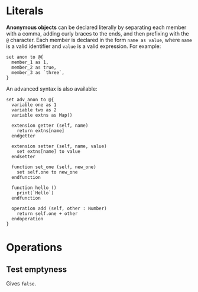 # Literals

**Anonymous objects** can be declared literally by separating each member with a comma, adding curly braces to the ends, and then prefixing with the `@` character. Each member is declared in the form `name as value`, where `name` is a valid identifier and `value` is a valid expression. For example:

```nanoscript
set anon to @{
  member_1 as 1,
  member_2 as true,
  member_3 as `three`,
}
```

An advanced syntax is also available:

```nanoscript
set adv_anon to @{
  variable one as 1
  variable two as 2
  variable extns as Map()

  extension getter (self, name)
    return extns[name]
  endgetter

  extension setter (self, name, value)
    set extns[name] to value
  endsetter

  function set_one (self, new_one)
    set self.one to new_one
  endfunction

  function hello ()
    print(`Hello`)
  endfunction

  operation add (self, other : Number)
    return self.one + other
  endoperation
}
```

# Operations

## Test emptyness

Gives `false`.

